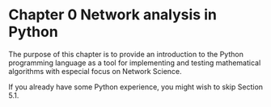 # Chapter 0 Network analysis in Python

The purpose of this chapter is to provide an introduction to the Python programming language as a tool for implementing and testing mathematical algorithms with especial focus on Network Science.

If you already have some Python experience, you might wish to skip Section 5.1.
